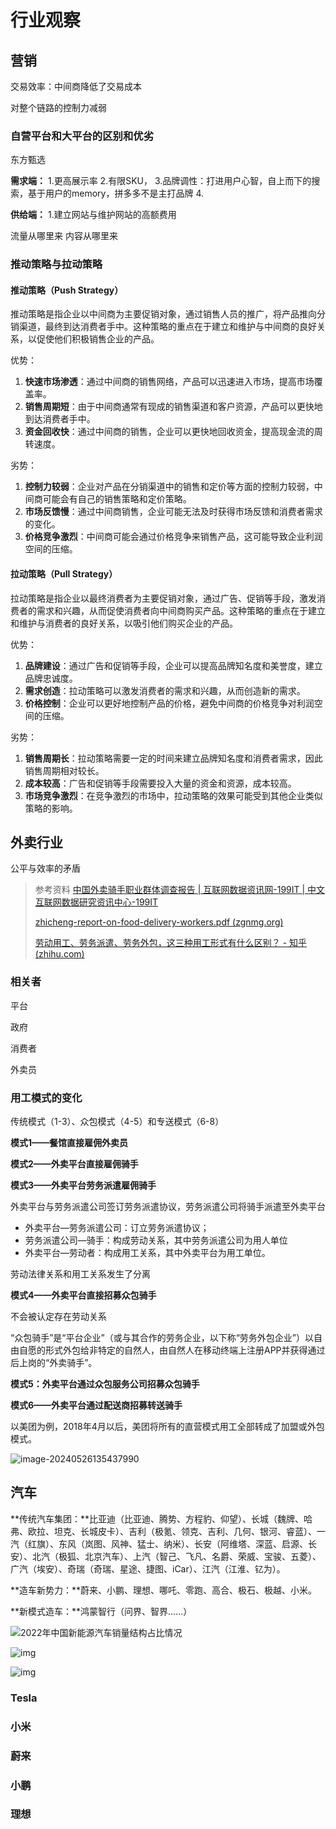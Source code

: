 # 行业观察

## 营销

交易效率：中间商降低了交易成本



对整个链路的控制力减弱



### 自营平台和大平台的区别和优劣

东方甄选

**需求端：**
1.更高展示率
2.有限SKU，
3.品牌调性：打进用户心智，自上而下的搜索，基于用户的memory，拼多多不是主打品牌
4.

**供给端：**
1.建立网站与维护网站的高额费用

流量从哪里来
内容从哪里来

### 推动策略与拉动策略

#### 推动策略（Push Strategy）

推动策略是指企业以中间商为主要促销对象，通过销售人员的推广，将产品推向分销渠道，最终到达消费者手中。这种策略的重点在于建立和维护与中间商的良好关系，以促使他们积极销售企业的产品。

优势：

1. **快速市场渗透**：通过中间商的销售网络，产品可以迅速进入市场，提高市场覆盖率。
2. **销售周期短**：由于中间商通常有现成的销售渠道和客户资源，产品可以更快地到达消费者手中。
3. **资金回收快**：通过中间商的销售，企业可以更快地回收资金，提高现金流的周转速度。

劣势：

1. **控制力较弱**：企业对产品在分销渠道中的销售和定价等方面的控制力较弱，中间商可能会有自己的销售策略和定价策略。
2. **市场反馈慢**：通过中间商销售，企业可能无法及时获得市场反馈和消费者需求的变化。
3. **价格竞争激烈**：中间商可能会通过价格竞争来销售产品，这可能导致企业利润空间的压缩。

#### 拉动策略（Pull Strategy）

拉动策略是指企业以最终消费者为主要促销对象，通过广告、促销等手段，激发消费者的需求和兴趣，从而促使消费者向中间商购买产品。这种策略的重点在于建立和维护与消费者的良好关系，以吸引他们购买企业的产品。

优势：

1. **品牌建设**：通过广告和促销等手段，企业可以提高品牌知名度和美誉度，建立品牌忠诚度。
2. **需求创造**：拉动策略可以激发消费者的需求和兴趣，从而创造新的需求。
3. **价格控制**：企业可以更好地控制产品的价格，避免中间商的价格竞争对利润空间的压缩。

劣势：

1. **销售周期长**：拉动策略需要一定的时间来建立品牌知名度和消费者需求，因此销售周期相对较长。
2. **成本较高**：广告和促销等手段需要投入大量的资金和资源，成本较高。
3. **市场竞争激烈**：在竞争激烈的市场中，拉动策略的效果可能受到其他企业类似策略的影响。



## 外卖行业

公平与效率的矛盾



> 参考资料
> [中国外卖骑手职业群体调查报告 | 互联网数据资讯网-199IT | 中文互联网数据研究资讯中心-199IT](https://www.199it.com/archives/1557201.html#:~:text=近一半外卖骑手的月收入在4000～5999元，超过六成的外卖骑手月收入在4000～7999元，月收入8000元及以上的高收入群体占比仅为7%。,虽然收入比较可观，但是福利保障覆盖率较低，参与问卷调查的外卖骑手中，没有任何福利保障的占24.9%。)
>
> [zhicheng-report-on-food-delivery-workers.pdf (zgnmg.org)](https://zgnmg.org/wp-content/uploads/2021/09/zhicheng-report-on-food-delivery-workers.pdf)
>
> [劳动用工、劳务派遣、劳务外包，这三种用工形式有什么区别？ - 知乎 (zhihu.com)](https://www.zhihu.com/question/487388787)



### 相关者

平台

政府

消费者

外卖员



### 用工模式的变化

传统模式（1-3）、众包模式（4-5）和专送模式（6-8）





**模式1——餐馆直接雇佣外卖员**

**模式2——外卖平台直接雇佣骑手**

**模式3——外卖平台劳务派遣雇佣骑手**

外卖平台与劳务派遣公司签订劳务派遣协议，劳务派遣公司将骑手派遣至外卖平台

- 外卖平台—劳务派遣公司：订立劳务派遣协议； 
- 劳务派遣公司—骑手：构成劳动关系，其中劳务派遣公司为用人单位
- 外卖平台—劳动者：构成用工关系，其中外卖平台为用工单位。

劳动法律关系和用工关系发生了分离



**模式4——外卖平台直接招募众包骑手**

不会被认定存在劳动关系

“众包骑手”是“平台企业”（或与其合作的劳务企业，以下称“劳务外包企业”）以自由自愿的形式外包给非特定的自然人，由自然人在移动终端上注册APP并获得通过后上岗的“外卖骑手”。



**模式5：外卖平台通过众包服务公司招募众包骑手**

**模式6——外卖平台通过配送商招募转送骑手**

以美团为例，2018年4月以后，美团将所有的直营模式用工全部转成了加盟或外包 模式。

![image-20240526135437990](https://philfan-pic.oss-cn-beijing.aliyuncs.com/img/image-20240526135437990.png)



## 汽车

**传统汽车集团：**比亚迪（比亚迪、腾势、方程豹、仰望）、长城（魏牌、哈弗、欧拉、坦克、长城皮卡）、吉利（极氪、领克、吉利、几何、银河、睿蓝）、一汽（红旗）、东风（岚图、风神、猛士、纳米）、长安（阿维塔、深蓝、启源、长安）、北汽（极狐、北京汽车）、上汽（智己、飞凡、名爵、荣威、宝骏、五菱）、广汽（埃安）、奇瑞（奇瑞、星途、捷图、iCar）、江汽（江淮、钇为）。



**造车新势力：**蔚来、小鹏、理想、哪吒、零跑、高合、极石、极越、小米。



**新模式造车：**鸿蒙智行（问界、智界......）

![2022年中国新能源汽车销量结构占比情况](https://philfan-pic.oss-cn-beijing.aliyuncs.com/img/a253999f6f25453dba1d4930cdfe5924df92820e.png)

![img](https://philfan-pic.oss-cn-beijing.aliyuncs.com/img/18726086e58a78d3febde726.png!800.jpg)

![img](https://p3-dcd-sign.byteimg.com/tos-cn-i-6w9my0ksvp/9140166445fb44f5a9f3f0d57093fdc7~noop.webp?lk3s=125a4689&x-expires=1719297096&x-signature=AS4hXUXLRFluFHL34s18z8Kq9GY%3D)

### Tesla

### 小米



### 蔚来



### 小鹏



### 理想

